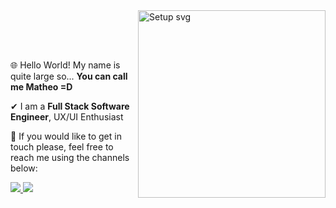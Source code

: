 <img src="https://api.matheo.dev/uploads/051af8d8382f4314bdf80d78a1382709.svg" min-width="300px" max-width="300px" width="300px" align="right" alt="Setup svg">

<br><br><br>
<p align="left"> 
  🌐 Hello World! My name is quite large so... <strong>You can call me Matheo =D</strong>
</p>

<p align="left"> 
  ✔ I am a <strong>Full Stack Software Engineer</strong>, UX/UI Enthusiast
</p>

<p align="left">
  📧 If you would like to get in touch please, feel free to reach me using the channels below:
</p>

<p align="left">
  <a href="https://www.linkedin.com/in/matheusferraresi" alt="Linkedin">
    <img src="https://img.shields.io/badge/-Linkedin-201D38?style=for-the-badge&logo=Linkedin&logoColor=A298E2&link=https://www.linkedin.com/in/matheusferraresi/"/>
  </a>
  
  <a href="https://www.matheo.dev" alt="Portfolio">
    <img src="https://img.shields.io/badge/portfolio%20-%23323330.svg?&style=for-the-badge&logo=perfil&logoColor=black&color=201D38&link=https://www.matheo.dev/"/>
  </a>
</p>  
